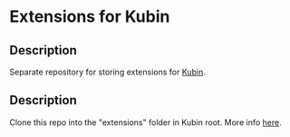 # Extensions for Kubin

## Description

Separate repository for storing extensions for [Kubin](https://github.com/seruva19/kubin). 

## Description

Clone this repo into the "extensions" folder in Kubin root. More info [here](https://github.com/seruva19/kubin/wiki/Docs).
